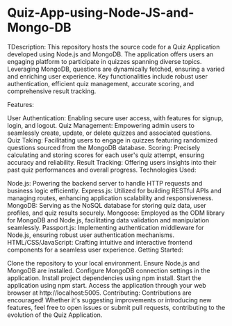 # Quiz-App-using-Node-JS-and-Mongo-DB
TDescription:
This repository hosts the source code for a Quiz Application developed using Node.js and MongoDB. The application offers users an engaging platform to participate in quizzes spanning diverse topics. Leveraging MongoDB, questions are dynamically fetched, ensuring a varied and enriching user experience. Key functionalities include robust user authentication, efficient quiz management, accurate scoring, and comprehensive result tracking.

Features:

User Authentication: Enabling secure user access, with features for signup, login, and logout.
Quiz Management: Empowering admin users to seamlessly create, update, or delete quizzes and associated questions.
Quiz Taking: Facilitating users to engage in quizzes featuring randomized questions sourced from the MongoDB database.
Scoring: Precisely calculating and storing scores for each user's quiz attempt, ensuring accuracy and reliability.
Result Tracking: Offering users insights into their past quiz performances and overall progress.
Technologies Used:

Node.js: Powering the backend server to handle HTTP requests and business logic efficiently.
Express.js: Utilized for building RESTful APIs and managing routes, enhancing application scalability and responsiveness.
MongoDB: Serving as the NoSQL database for storing quiz data, user profiles, and quiz results securely.
Mongoose: Employed as the ODM library for MongoDB and Node.js, facilitating data validation and manipulation seamlessly.
Passport.js: Implementing authentication middleware for Node.js, ensuring robust user authentication mechanisms.
HTML/CSS/JavaScript: Crafting intuitive and interactive frontend components for a seamless user experience.
Getting Started:

Clone the repository to your local environment.
Ensure Node.js and MongoDB are installed.
Configure MongoDB connection settings in the application.
Install project dependencies using npm install.
Start the application using npm start.
Access the application through your web browser at http://localhost:5005.
Contributing:
Contributions are encouraged! Whether it's suggesting improvements or introducing new features, feel free to open issues or submit pull requests, contributing to the evolution of the Quiz Application.
